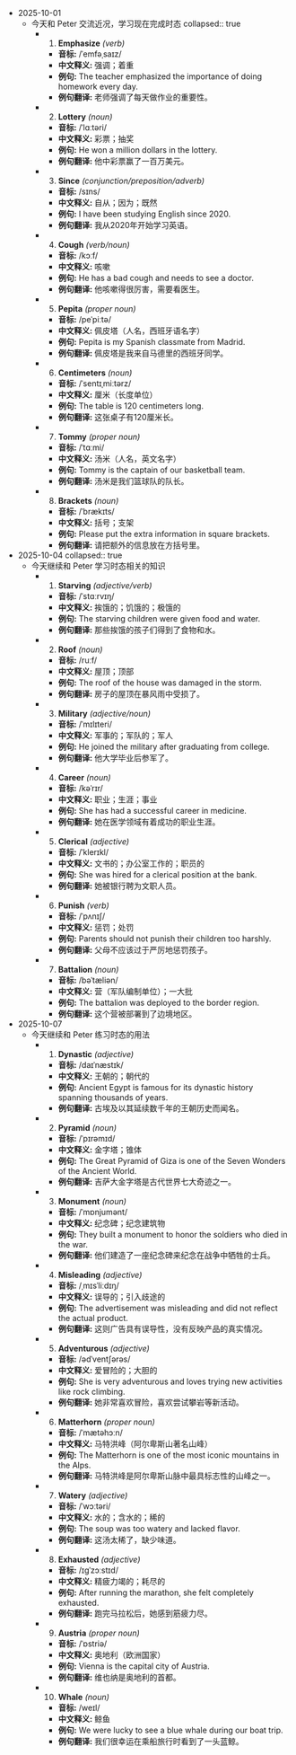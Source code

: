 - 2025-10-01
	- 今天和 Peter 交流近况，学习现在完成时态
	  collapsed:: true
		- 1. **Emphasize** *(verb)*
			- **音标:** /ˈemfəˌsaɪz/
			- **中文释义:** 强调；着重
			- **例句:** The teacher emphasized the importance of doing homework every day.
			- **例句翻译:** 老师强调了每天做作业的重要性。
		- 2. **Lottery** *(noun)*
			- **音标:** /ˈlɑːtəri/
			- **中文释义:** 彩票；抽奖
			- **例句:** He won a million dollars in the lottery.
			- **例句翻译:** 他中彩票赢了一百万美元。
		- 3. **Since** *(conjunction/preposition/adverb)*
			- **音标:** /sɪns/
			- **中文释义:** 自从；因为；既然
			- **例句:** I have been studying English since 2020.
			- **例句翻译:** 我从2020年开始学习英语。
		- 4. **Cough** *(verb/noun)*
			- **音标:** /kɔːf/
			- **中文释义:** 咳嗽
			- **例句:** He has a bad cough and needs to see a doctor.
			- **例句翻译:** 他咳嗽得很厉害，需要看医生。
		- 5. **Pepita** *(proper noun)*
			- **音标:** /peˈpiːtə/
			- **中文释义:** 佩皮塔（人名，西班牙语名字）
			- **例句:** Pepita is my Spanish classmate from Madrid.
			- **例句翻译:** 佩皮塔是我来自马德里的西班牙同学。
		- 6. **Centimeters** *(noun)*
			- **音标:** /ˈsentɪˌmiːtərz/
			- **中文释义:** 厘米（长度单位）
			- **例句:** The table is 120 centimeters long.
			- **例句翻译:** 这张桌子有120厘米长。
		- 7. **Tommy** *(proper noun)*
			- **音标:** /ˈtɑːmi/
			- **中文释义:** 汤米（人名，英文名字）
			- **例句:** Tommy is the captain of our basketball team.
			- **例句翻译:** 汤米是我们篮球队的队长。
		- 8. **Brackets** *(noun)*
			- **音标:** /ˈbrækɪts/
			- **中文释义:** 括号；支架
			- **例句:** Please put the extra information in square brackets.
			- **例句翻译:** 请把额外的信息放在方括号里。
- 2025-10-04
  collapsed:: true
	- 今天继续和 Peter 学习时态相关的知识
		- 1. **Starving** *(adjective/verb)*
			- **音标:** /ˈstɑːrvɪŋ/
			- **中文释义:** 挨饿的；饥饿的；极饿的
			- **例句:** The starving children were given food and water.
			- **例句翻译:** 那些挨饿的孩子们得到了食物和水。
		- 2. **Roof** *(noun)*
			- **音标:** /ruːf/
			- **中文释义:** 屋顶；顶部
			- **例句:** The roof of the house was damaged in the storm.
			- **例句翻译:** 房子的屋顶在暴风雨中受损了。
		- 3. **Military** *(adjective/noun)*
			- **音标:** /ˈmɪlɪteri/
			- **中文释义:** 军事的；军队的；军人
			- **例句:** He joined the military after graduating from college.
			- **例句翻译:** 他大学毕业后参军了。
		- 4. **Career** *(noun)*
			- **音标:** /kəˈrɪr/
			- **中文释义:** 职业；生涯；事业
			- **例句:** She has had a successful career in medicine.
			- **例句翻译:** 她在医学领域有着成功的职业生涯。
		- 5. **Clerical** *(adjective)*
			- **音标:** /ˈklerɪkl/
			- **中文释义:** 文书的；办公室工作的；职员的
			- **例句:** She was hired for a clerical position at the bank.
			- **例句翻译:** 她被银行聘为文职人员。
		- 6. **Punish** *(verb)*
			- **音标:** /ˈpʌnɪʃ/
			- **中文释义:** 惩罚；处罚
			- **例句:** Parents should not punish their children too harshly.
			- **例句翻译:** 父母不应该过于严厉地惩罚孩子。
		- 7. **Battalion** *(noun)*
			- **音标:** /bəˈtæliən/
			- **中文释义:** 营（军队编制单位）；一大批
			- **例句:** The battalion was deployed to the border region.
			- **例句翻译:** 这个营被部署到了边境地区。
- 2025-10-07
	- 今天继续和 Peter 练习时态的用法
		- 1. **Dynastic** *(adjective)*
			- **音标:** /daɪˈnæstɪk/
			- **中文释义:** 王朝的；朝代的
			- **例句:** Ancient Egypt is famous for its dynastic history spanning thousands of years.
			- **例句翻译:** 古埃及以其延续数千年的王朝历史而闻名。
		- 2. **Pyramid** *(noun)*
			- **音标:** /ˈpɪrəmɪd/
			- **中文释义:** 金字塔；锥体
			- **例句:** The Great Pyramid of Giza is one of the Seven Wonders of the Ancient World.
			- **例句翻译:** 吉萨大金字塔是古代世界七大奇迹之一。
		- 3. **Monument** *(noun)*
			- **音标:** /ˈmɒnjumənt/
			- **中文释义:** 纪念碑；纪念建筑物
			- **例句:** They built a monument to honor the soldiers who died in the war.
			- **例句翻译:** 他们建造了一座纪念碑来纪念在战争中牺牲的士兵。
		- 4. **Misleading** *(adjective)*
			- **音标:** /ˌmɪsˈliːdɪŋ/
			- **中文释义:** 误导的；引入歧途的
			- **例句:** The advertisement was misleading and did not reflect the actual product.
			- **例句翻译:** 这则广告具有误导性，没有反映产品的真实情况。
		- 5. **Adventurous** *(adjective)*
			- **音标:** /ədˈventʃərəs/
			- **中文释义:** 爱冒险的；大胆的
			- **例句:** She is very adventurous and loves trying new activities like rock climbing.
			- **例句翻译:** 她非常喜欢冒险，喜欢尝试攀岩等新活动。
		- 6. **Matterhorn** *(proper noun)*
			- **音标:** /ˈmætəhɔːn/
			- **中文释义:** 马特洪峰（阿尔卑斯山著名山峰）
			- **例句:** The Matterhorn is one of the most iconic mountains in the Alps.
			- **例句翻译:** 马特洪峰是阿尔卑斯山脉中最具标志性的山峰之一。
		- 7. **Watery** *(adjective)*
			- **音标:** /ˈwɔːtəri/
			- **中文释义:** 水的；含水的；稀的
			- **例句:** The soup was too watery and lacked flavor.
			- **例句翻译:** 这汤太稀了，缺少味道。
		- 8. **Exhausted** *(adjective)*
			- **音标:** /ɪɡˈzɔːstɪd/
			- **中文释义:** 精疲力竭的；耗尽的
			- **例句:** After running the marathon, she felt completely exhausted.
			- **例句翻译:** 跑完马拉松后，她感到筋疲力尽。
		- 9. **Austria** *(proper noun)*
			- **音标:** /ˈɒstriə/
			- **中文释义:** 奥地利（欧洲国家）
			- **例句:** Vienna is the capital city of Austria.
			- **例句翻译:** 维也纳是奥地利的首都。
		- 10. **Whale** *(noun)*
			- **音标:** /weɪl/
			- **中文释义:** 鲸鱼
			- **例句:** We were lucky to see a blue whale during our boat trip.
			- **例句翻译:** 我们很幸运在乘船旅行时看到了一头蓝鲸。